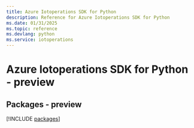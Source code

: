 ```yaml
---
title: Azure Iotoperations SDK for Python
description: Reference for Azure Iotoperations SDK for Python
ms.date: 01/31/2025
ms.topic: reference
ms.devlang: python
ms.service: iotoperations
---
```

# Azure Iotoperations SDK for Python - preview
## Packages - preview
[!INCLUDE [packages](iotoperations-index.md)]